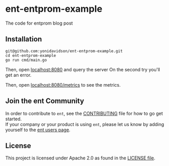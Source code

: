 # ent-entprom-example
The code for entprom blog post

## Installation

```console
git@github.com:yonidavidson/ent-entprom-example.git
cd ent-entprom-example
go run cmd/main.go
```

Then, open [localhost:8080](http://localhost:8080) and query the server
On the second try you'll get an error.

Then, open [localhost:8080/metrics](http://localhost:8080) to see the metrics.

## Join the ent Community
In order to contribute to `ent`, see the [CONTRIBUTING](https://github.com/ent/ent/blob/master/CONTRIBUTING.md) file for how to go get started.  
If your company or your product is using `ent`, please let us know by adding yourself to the [ent users page](https://github.com/ent/ent/wiki/ent-users).

## License
This project is licensed under Apache 2.0 as found in the [LICENSE file](LICENSE).
